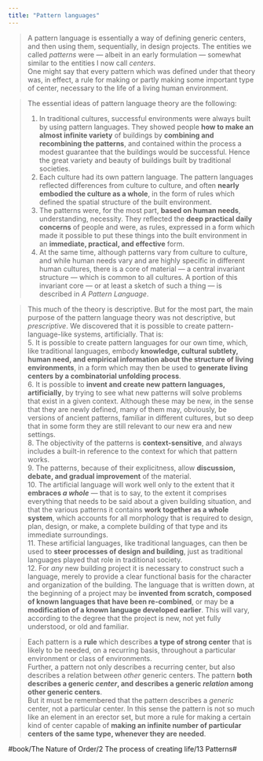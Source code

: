 ```yaml
---
title: "Pattern languages"
---
```


> A pattern language is essentially a way of defining generic centers, and then using them, sequentially, in design projects. The entities we called *patterns* were — albeit in an early formulation — somewhat similar to the entities I now call *centers*.  
> One might say that every pattern which was defined under that theory was, in effect, a rule for making or partly making some important type of center, necessary to the life of a living human environment.  

> The essential ideas of pattern language theory are the following:  
> 1. In traditional cultures, successful environments were always built by using pattern languages. They showed people **how to make an almost infinite variety** of buildings by **combining and recombining the patterns**, and contained within the process a modest guarantee that the buildings would be successful. Hence the great variety and beauty of buildings built by traditional societies.  
> 2. Each culture had its own pattern language. The pattern languages reflected differences from culture to culture, and often **nearly embodied the culture as a whole**, in the form of rules which defined the spatial structure of the built environment.  
> 3. The patterns were, for the most part, **based on human needs**, understanding, necessity. They reflected the **deep practical daily concerns** of people and were, as rules, expressed in a form which made it possible to put these things into the built environment in an **immediate, practical, and effective** form.  
> 4. At the same time, although patterns vary from culture to culture, and while human needs vary and are highly specific in different human cultures, there is a core of material — a central invariant structure — which is common to all cultures. A portion of this invariant core — or at least a sketch of such a thing — is described in _A Pattern Language_.  

> This much of the theory is descriptive. But for the most part, the main purpose of the pattern language theory was not descriptive, but *prescriptive*. We discovered that it is possible to create pattern-language-like systems, artificially. That is:  
> 5. It is possible to create pattern languages for our own time, which, like traditional languages, embody **knowledge, cultural subtlety, human need, and empirical information about the structure of living environments**, in a form which may then be used to **generate living centers by a combinatorial unfolding process**.  
> 6. It is possible to **invent and create new pattern languages, artificially**, by trying to see what new patterns will solve problems that exist in a given context. Although these may be new, in the sense that they are newly defined, many of them may, obviously, be versions of ancient patterns, familiar in different cultures, but so deep that in some form they are still relevant to our new era and new settings.  
> 8. The objectivity of the patterns is **context-sensitive**, and always includes a built-in reference to the context for which that pattern works.  
> 9. The patterns, because of their explicitness, allow **discussion, debate, and gradual improvement** of the material.  
> 10. The artificial language will work well only to the extent that it **embraces *a whole*** — that is to say, to the extent it comprises everything that needs to be said about a given building situation, and that the various patterns it contains **work together as a whole system**, which accounts for all morphology that is required to design, plan, design, or make, a complete building of that type and its immediate surroundings.  
> 11. These artificial languages, like traditional languages, can then be used to **steer processes of design and building**, just as traditional languages played that role in traditional society.  
> 12. For *any* new building project it is necessary to construct such a language, merely to provide a clear functional basis for the character and organization of the building. The language that is written down, at the beginning of a project may be **invented from scratch, composed of known languages that have been re-combined**, or may be **a modification of a known language developed earlier**. This will vary, according to the degree that the project is new, not yet fully understood, or old and familiar.  

> Each pattern is a **rule** which describes **a type of strong center** that is likely to be needed, on a recurring basis, throughout a particular environment or class of environments.   
> Further, a pattern not only describes a recurring center, but also describes a relation between *other* generic centers. The pattern **both describes a generic *center*, and describes a generic *relation* among other generic centers**.   
> But it must be remembered that the pattern describes a *generic* center, not a particular center. In this sense the pattern is not so much like an element in an erector set, but more a rule for making a certain kind of center capable of **making an infinite number of particular centers of the same type, whenever they are needed**.  

#book/The Nature of Order/2 The process of creating life/13 Patterns#
